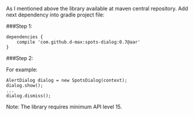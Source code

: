 As I mentioned above the library available at maven central repository. Add next dependency into gradle project file: 


###Step 1:
```
dependencies {
    compile 'com.github.d-max:spots-dialog:0.7@aar'
}
```

###Step 2:

 For example: 
```
AlertDialog dialog = new SpotsDialog(context);
dialog.show();
...
dialog.dismiss();
```

Note: The library requires minimum API level 15. 





